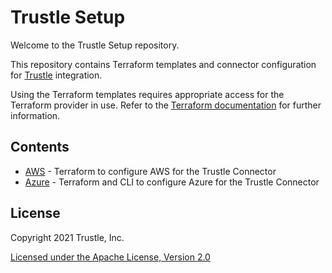 # Trustle Setup

Welcome to the Trustle Setup repository.

This repository contains Terraform templates and connector configuration for
[Trustle](https://trustle.com) integration.

Using the Terraform templates requires appropriate access for the Terraform
provider in use. Refer to the
[Terraform documentation](https://registry.terraform.io/browse/providers)
for further information.

## Contents

+ [AWS](aws) - Terraform to configure AWS for the Trustle Connector
+ [Azure](azure) - Terraform and CLI to configure Azure for the Trustle
  Connector

## License

Copyright 2021 Trustle, Inc.

[Licensed under the Apache License, Version 2.0](LICENSE)


